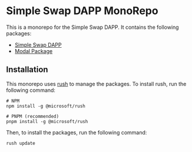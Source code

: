 # Simple Swap DAPP MonoRepo

This is a monorepo for the Simple Swap DAPP. It contains the following packages:

- [Simple Swap DAPP](apps/example/README.md)
- [Modal Package](libraries/pushkin-simple-modals/README.md)

## Installation

This monorepo uses [rush](https://rushjs.io/) to manage the packages. To install rush, run the following command:

```shell
# NPM
npm install -g @microsoft/rush

# PNPM (recommended)
pnpm install -g @microsoft/rush
```

Then, to install the packages, run the following command:

```shell
rush update
```